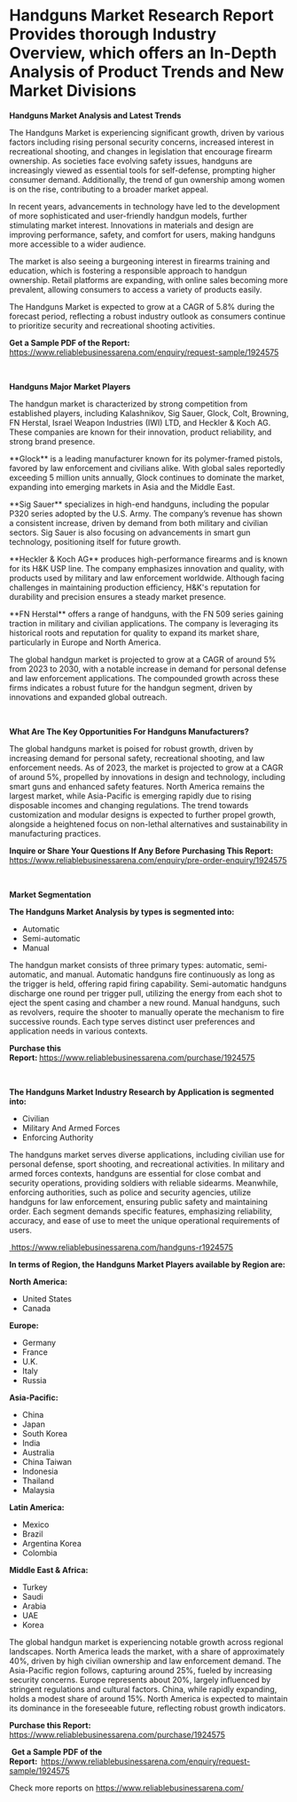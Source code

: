 <p><h1>Handguns Market Research Report Provides thorough Industry Overview, which offers an In-Depth Analysis of Product Trends and New Market Divisions</h1></p><p><strong>Handguns Market Analysis and Latest Trends</strong></p>
<p><p>The Handguns Market is experiencing significant growth, driven by various factors including rising personal security concerns, increased interest in recreational shooting, and changes in legislation that encourage firearm ownership. As societies face evolving safety issues, handguns are increasingly viewed as essential tools for self-defense, prompting higher consumer demand. Additionally, the trend of gun ownership among women is on the rise, contributing to a broader market appeal.</p><p>In recent years, advancements in technology have led to the development of more sophisticated and user-friendly handgun models, further stimulating market interest. Innovations in materials and design are improving performance, safety, and comfort for users, making handguns more accessible to a wider audience. </p><p>The market is also seeing a burgeoning interest in firearms training and education, which is fostering a responsible approach to handgun ownership. Retail platforms are expanding, with online sales becoming more prevalent, allowing consumers to access a variety of products easily. </p><p>The Handguns Market is expected to grow at a CAGR of 5.8% during the forecast period, reflecting a robust industry outlook as consumers continue to prioritize security and recreational shooting activities.</p></p>
<p><strong>Get a Sample PDF of the Report:&nbsp;</strong> <a href="https://www.reliablebusinessarena.com/enquiry/request-sample/1924575?utm_campaign=3098&utm_medium=2&utm_source=Github&utm_content=ia&utm_term=28032025&utm_id=handguns">https://www.reliablebusinessarena.com/enquiry/request-sample/1924575</a></p>
<p>&nbsp;</p>
<p><strong>Handguns Major Market Players</strong></p>
<p><p>The handgun market is characterized by strong competition from established players, including Kalashnikov, Sig Sauer, Glock, Colt, Browning, FN Herstal, Israel Weapon Industries (IWI) LTD, and Heckler & Koch AG. These companies are known for their innovation, product reliability, and strong brand presence.</p><p>**Glock** is a leading manufacturer known for its polymer-framed pistols, favored by law enforcement and civilians alike. With global sales reportedly exceeding 5 million units annually, Glock continues to dominate the market, expanding into emerging markets in Asia and the Middle East.</p><p>**Sig Sauer** specializes in high-end handguns, including the popular P320 series adopted by the U.S. Army. The company’s revenue has shown a consistent increase, driven by demand from both military and civilian sectors. Sig Sauer is also focusing on advancements in smart gun technology, positioning itself for future growth.</p><p>**Heckler & Koch AG** produces high-performance firearms and is known for its H&K USP line. The company emphasizes innovation and quality, with products used by military and law enforcement worldwide. Although facing challenges in maintaining production efficiency, H&K's reputation for durability and precision ensures a steady market presence.</p><p>**FN Herstal** offers a range of handguns, with the FN 509 series gaining traction in military and civilian applications. The company is leveraging its historical roots and reputation for quality to expand its market share, particularly in Europe and North America.</p><p>The global handgun market is projected to grow at a CAGR of around 5% from 2023 to 2030, with a notable increase in demand for personal defense and law enforcement applications. The compounded growth across these firms indicates a robust future for the handgun segment, driven by innovations and expanded global outreach.</p></p>
<p>&nbsp;</p>
<p><strong>What Are The Key Opportunities For Handguns Manufacturers?</strong></p>
<p><p>The global handguns market is poised for robust growth, driven by increasing demand for personal safety, recreational shooting, and law enforcement needs. As of 2023, the market is projected to grow at a CAGR of around 5%, propelled by innovations in design and technology, including smart guns and enhanced safety features. North America remains the largest market, while Asia-Pacific is emerging rapidly due to rising disposable incomes and changing regulations. The trend towards customization and modular designs is expected to further propel growth, alongside a heightened focus on non-lethal alternatives and sustainability in manufacturing practices.</p></p>
<p><strong>Inquire or Share Your Questions If Any Before Purchasing This Report:</strong> <a href="https://www.reliablebusinessarena.com/enquiry/pre-order-enquiry/1924575?utm_campaign=3098&utm_medium=2&utm_source=Github&utm_content=ia&utm_term=28032025&utm_id=handguns">https://www.reliablebusinessarena.com/enquiry/pre-order-enquiry/1924575</a></p>
<p>&nbsp;</p>
<p><strong>Market Segmentation</strong></p>
<p><strong>The Handguns Market Analysis by types is segmented into:</strong></p>
<p><ul><li>Automatic</li><li>Semi-automatic</li><li>Manual</li></ul></p>
<p><p>The handgun market consists of three primary types: automatic, semi-automatic, and manual. Automatic handguns fire continuously as long as the trigger is held, offering rapid firing capability. Semi-automatic handguns discharge one round per trigger pull, utilizing the energy from each shot to eject the spent casing and chamber a new round. Manual handguns, such as revolvers, require the shooter to manually operate the mechanism to fire successive rounds. Each type serves distinct user preferences and application needs in various contexts.</p></p>
<p><strong>Purchase this Report:&nbsp;</strong><a href="https://www.reliablebusinessarena.com/purchase/1924575?utm_campaign=3098&utm_medium=2&utm_source=Github&utm_content=ia&utm_term=28032025&utm_id=handguns">https://www.reliablebusinessarena.com/purchase/1924575</a></p>
<p>&nbsp;</p>
<p><strong>The Handguns Market Industry Research by Application is segmented into:</strong></p>
<p><ul><li>Civilian</li><li>Military And Armed Forces</li><li>Enforcing Authority</li></ul></p>
<p><p>The handguns market serves diverse applications, including civilian use for personal defense, sport shooting, and recreational activities. In military and armed forces contexts, handguns are essential for close combat and security operations, providing soldiers with reliable sidearms. Meanwhile, enforcing authorities, such as police and security agencies, utilize handguns for law enforcement, ensuring public safety and maintaining order. Each segment demands specific features, emphasizing reliability, accuracy, and ease of use to meet the unique operational requirements of users.</p></p>
<p><a href="https://www.reliablebusinessarena.com/handguns-r1924575?utm_campaign=3098&utm_medium=2&utm_source=Github&utm_content=ia&utm_term=28032025&utm_id=handguns">&nbsp;https://www.reliablebusinessarena.com/handguns-r1924575</a></p>
<p><strong>In terms of Region, the Handguns Market Players available by Region are:</strong></p>
<p>
    <p> <strong> North America: </strong>
        <ul>
            <li>United States</li>
            <li>Canada</li>
        </ul>
        </p> 
    <p> <strong> Europe: </strong>
        <ul>
            <li>Germany</li>
            <li>France</li>
            <li>U.K.</li>
            <li>Italy</li>
            <li>Russia</li>
        </ul>
        </p> 
    <p> <strong> Asia-Pacific: </strong>
        <ul>
            <li>China</li>
            <li>Japan</li>
            <li>South Korea</li>
            <li>India</li>
            <li>Australia</li>
            <li>China Taiwan</li>
            <li>Indonesia</li>
            <li>Thailand</li>
            <li>Malaysia</li>
        </ul>
        </p> 
    <p> <strong> Latin America: </strong>
        <ul>
            <li>Mexico</li>
            <li>Brazil</li>
            <li>Argentina Korea</li>
            <li>Colombia</li>
        </ul>
        </p> 
    <p> <strong> Middle East & Africa: </strong>
        <ul>
            <li>Turkey</li>
            <li>Saudi</li>
            <li>Arabia</li>
            <li>UAE</li>
            <li>Korea</li>
        </ul>
    </p>
    </p>
<p><p>The global handgun market is experiencing notable growth across regional landscapes. North America leads the market, with a share of approximately 40%, driven by high civilian ownership and law enforcement demand. The Asia-Pacific region follows, capturing around 25%, fueled by increasing security concerns. Europe represents about 20%, largely influenced by stringent regulations and cultural factors. China, while rapidly expanding, holds a modest share of around 15%. North America is expected to maintain its dominance in the foreseeable future, reflecting robust growth indicators.</p></p>
<p><strong>Purchase this Report: </strong><a href="https://www.reliablebusinessarena.com/purchase/1924575?utm_campaign=3098&utm_medium=2&utm_source=Github&utm_content=ia&utm_term=28032025&utm_id=handguns">https://www.reliablebusinessarena.com/purchase/1924575</a></p>
<p>&nbsp;<strong>Get a Sample PDF of the Report:&nbsp;&nbsp;</strong><a href="https://www.reliablebusinessarena.com/enquiry/request-sample/1924575?utm_campaign=3098&utm_medium=2&utm_source=Github&utm_content=ia&utm_term=28032025&utm_id=handguns">https://www.reliablebusinessarena.com/enquiry/request-sample/1924575</a></p>
<p><strong></strong></p>
<p>Check more reports on <a href="https://www.reliablebusinessarena.com/?utm_campaign=3098&utm_medium=2&utm_source=Github&utm_content=ia&utm_term=28032025&utm_id=handguns">https://www.reliablebusinessarena.com/</a></p>